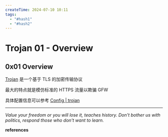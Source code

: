 ```yaml
---
createTime: 2024-07-10 10:11
tags:
  - "#hash1"
  - "#hash2"
---
```


# Trojan 01 - Overview

## 0x01 Overview

[Trojan](https://trojan-gfw.github.io/trojan/protocol) 是一个基于 TLS 的加密传输协议

最大的特点就是模仿标准的 HTTPS 流量以欺骗 GFW

具体配置信息可以参考 [Config | trojan](https://trojan-gfw.github.io/trojan/config)

---
*Value your freedom or you will lose it, teaches history. Don't bother us with politics, respond those who don't want to learn.*

**references**

